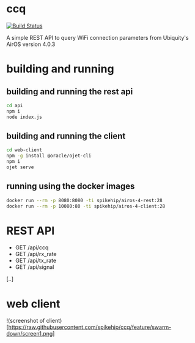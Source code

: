 # ccq

[![Build Status](https://travis-ci.org/spikehip/ccq.svg?branch=master)](https://travis-ci.org/spikehip/ccq)

A simple REST API to query WiFi connection parameters from Ubiquity's AirOS version 4.0.3

# building and running

## building and running the rest api

```bash
cd api 
npm i 
node index.js
```

## building and running the client

```bash
cd web-client
npm -g install @oracle/ojet-cli
npm i
ojet serve
```

## running using the docker images 

```bash
docker run --rm -p 8080:8080 -ti spikehip/airos-4-rest:28 
docker run --rm -p 10080:80 -ti spikehip/airos-4-client:28
```

# REST API

 * GET /api/ccq
 * GET /api/rx_rate
 * GET /api/tx_rate
 * GET /api/signal

[..]

# web client 

!(screenshot of client)[https://raw.githubusercontent.com/spikehip/ccq/feature/swarm-down/screen1.png]
